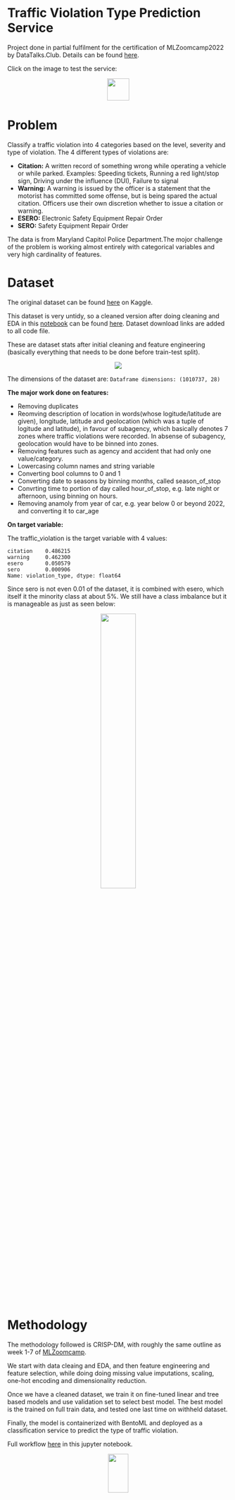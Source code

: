 # Traffic Violation Type Prediction Service



Project done in partial fulfilment for the certification of MLZoomcamp2022 by DataTalks.Club. Details can be found [here](https://github.com/alexeygrigorev/mlbookcamp-code/blob/master/course-zoomcamp/cohorts/2022/projects.md#midterm-project).


Click on the image to test the service:

<p align="center">
  <a href="https://traffic-violat-prod-trafficviolation-seanb6.mo5.mogenius.io/#/Service%20APIs/traffic_violation_classifier__classify"><img src="./imgs/mogenius.png" height="50" /></a>
</p>

# Problem

Classify a traffic violation into 4 categories based on the level, severity and type of violation. The 4 different types of violations are:

- **Citation:** A written record of something wrong while operating a vehicle or while parked. Examples: Speeding tickets, Running a red light/stop sign, Driving under the influence (DUI), Failure to signal
- **Warning:** A warning is issued by the officer is a statement that the motorist has committed some offense, but is being spared the actual citation. Officers use their own discretion whether to issue a citation or warning.
- **ESERO:** Electronic Safety Equipment Repair Order
- **SERO:** Safety Equipment Repair Order

The data is from Maryland Capitol Police Department.The mojor challenge of the problem is working almost entirely with categorical variables and very high cardinality of features.

# Dataset

The original dataset can be found [here](https://www.kaggle.com/datasets/felix4guti/traffic-violations-in-usa?select=Traffic_Violations.csv) on Kaggle.

This dataset is very untidy, so a cleaned version after doing cleaning and EDA in this [notebook](./TrafficViolation_Clean_EDA%20final.ipynb) can be found [here](https://github.com/MemoonaTahira/Traffic_Violation_Classification/releases/download/latest/cleaned_traffic_violations.csv). Dataset download links are added to all code file.

These are dataset stats after initial cleaning and feature engineering (basically everything that needs to be done before train-test split).

<p align="center">
    <img src = "./imgs/dataset_stats.jpg">
</p>

The dimensions of the dataset are: `Dataframe dimensions: (1010737, 28)`

**The major work done on features:**

- Removing duplicates
- Reomving description of location in words(whose logitude/latitude are given), longitude, latitude and geolocation (which was a tuple of logitude and latitude), in favour of subagency, which basically denotes 7 zones where traffic violations were recorded. In absense of subagency, geolocation would have to be binned into zones.
- Removing features such as agency and accident that had only one value/category.
- Lowercasing column names and string variable
- Converting bool columns to 0 and 1
- Converting date to seasons by binning months, called season_of_stop
- Convrting time to portion of day called hour_of_stop, e.g. late night or afternoon, using binning on hours.
- Removing anamoly from year of car, e.g. year below 0 or beyond 2022, and converting it to car_age

**On target variable:**

The traffic_violation is the target variable with 4 values:

```
citation    0.486215
warning     0.462300
esero       0.050579
sero        0.000906
Name: violation_type, dtype: float64
```

Since sero is not even 0.01 of the dataset, it is combined with esero, which itself it the minority class at about 5%. We still have a class imbalance but it is manageable as just as seen below:

<p align="center">
<img src = "./imgs/class_imbalance.png" width=40% height = 40%>
</p>

# Methodology

The methodology followed is CRISP-DM, with roughly the same outline as week 1-7 of [MLZoomcamp](https://github.com/alexeygrigorev/mlbookcamp-code/tree/master/course-zoomcamp).

We start with data cleaing and EDA, and then feature engineering and feature selection, while doing doing missing value imputations, scaling, one-hot encoding and dimensionality reduction.

Once we have a cleaned dataset, we train it on fine-tuned linear and tree based models and use validation set to select best model. The best model is the trained on full train data, and tested one last time on withheld dataset.

Finally, the model is containerized with BentoML and deployed as a classification service to predict the type of traffic violation.


Full workflow [here](./TrafficViolation_Clean_EDA%20final.ipynb) in this jupyter notebook.



<p align="center">
<img src="./imgs/signal.jpg" width =30% height=15%>
</p>



# Reproducibility

The whole project is reproducible, ideally via bentoML. Here are details how to recreate the project at every step:

## 1. Create conda environment:

Create a conda environement from requirement.txt file using the requirement.txt file [here](./requirements.txt):

```
conda create --name traffic_classify --file requirements.txt
```

(P.S. If you want to use a pip environment, you can also use [pip-requirement.txt](./pip_requirements.txt) to install it.)

Using the newly created conda environement, explore the notebook for cleaning, EDA feature engineering and selecting best model, which is the [TrafficViolation_Clean_EDA.ipynb](./TrafficViolation_Clean_EDA.ipynb)

## 2. Analysis and Results:

Have a look at model pipelines (Logistic Regression, Random Forest and XGBoost) and detailed results [here](./results.md).

<p align="center"> <a href="https://github.com/MemoonaTahira/Traffic_Violation_Classification/blob/main/results.md"><img src="./imgs/result-logo.png" height="50" /></a>
</p>

## 3. Train the final model:

Using the same environment as before, i.e. traffic_classify:

Run the final_train.py file to train the best model with tuned parameters on the cleaned dataset. In a terminal with the traffic_classify environment activated, run this:

`python final_Train.py`

It will save these items:

- xgboost_traffic_violation_model.sav
- sklearn_pipeline.pkl
- bentoML model with both the xgboost final model and custom pipeline object

The first two are for reference to avoid complete retraining, but the last model is the one we will use throughout in the next steps.

Check that your model saved correctly by running `bentoml models list`

<!-- ## 4. (Optional) Build the BentoML model and serve it locally:

Run from terminal with conda env traffic_classify activated:

```
bentoml serve service.py:svc --reload
```

This step tests the bentoML model before converting it to a service. This step is great for development as the service automatically keep reloading to reflect any changes. -->

## 4. Build the BentoML service and serve it locally:

- First, get list of models stored in the bentoml models directory

`bentoml models list`

- Get name and tag of the model you want, e.g. in my case:

`"traffic_violation_classification:c3zxrptavo3q4vhb"`

- Use you own model name and tag in [service.py](./service.py) in line 9, and make sure to use it with quotes included, i.e. `"traffic_violation_classification:c3zxrptavo3q4vhb"`

- Build the bentoML service.

`bentoml build`

- And you'll see this:

<p align="center">
<img src = "./imgs/bentobuild.jpg" width=80%>
</p>

- Serve the container by running this is the terminal:

`bentoml serve --production`

- Now you can test your bentoML service now running a classification service locally as explained in next step.

## 5. Using Swagger UI once the service is runnnig locally:

Go to any browser and open this link: 0.0.0.0:3000 OR localhost:3000

It will open the Swagger UI which looks like this:

<p align="center">
  <img src = "./imgs/swagger1.jpg" width = 80% >
</p>

Click on "try it out" and paste the sample test user given below and click execute:

    {
    "subagency": "4th_district,_wheaton",
    "belts": 0,
    "personal_injury": 0,
    "property_damage": 0,
    "fatal": 0,
    "commercial_license": 1,
    "hazmat": 0,
    "commercial_vehicle": 0,
    "alcohol": 0,
    "work_zone": 0,
    "state": "md",
    "vehicletype": "02_-_automobile",
    "make": "honda",
    "model": "civic",
    "color": "red",
    "charge": "21-904(b2)",
    "article": "transportation_article",
    "contributed_to_accident": 0,
    "race": "hispanic",
    "gender": "m",
    "driver_city": "silver_spring",
    "driver_state": "md",
    "dl_state": "md",
    "arrest_type": "a_-_marked_patrol",
    "season_of_stop": "summer",
    "hour_of_stop": "late_night",
    "car_age": 28.0
    }

<p align="center">
<img src = "./imgs/swagger2.jpg" width=80%>
</p>

You should see a result like this:

<p align="center">
<img src = "./imgs/swagger3.jpg" width=80%>
</p>

<!-- ## 6. Do load testing with locust:

open another tab in your browser while the `bentoml serve --production` command is running from terminal and run:

`locust -H <http://localhost:3000>`

Do load testing if you want to see if the model can handle appopriate load before deploying it as service to cloud. -->

## 6. Dockerize the bentoML service:

Start your docker service:
`sudo dockerd`

Open a new terminal tab and build your bentoML container:

```
cd bentoml/bentos/
tree
# copy name and tag of the service we built in step 5:
# Note: Models are located in /bentoml/models and have a different name and tag from BentoML services that are
# located in /bentoml/bentos
bentoml containerize traffic_violation_classifier:ga4yxpdbbc676aav
```

It will take a moment to build the container. Once it is done, serve the container locally:

`docker run -it --rm -p 3000:3000 traffic_violation_classifier:ga4yxpdbbc676aav serve`

Test it using same steps as before from [here](#5-using-swagger-ui-once-the-service-is-runnnig-locally)

## 7. Deployment of bentoML as a service to Cloud:

I will deploy my docker image (traffic_violation_classifier:ga4yxpdbbc676aav) from step 8 to Mogenius, but for that I need to first push my image to DockerHub.

## 8: Setting up DockerHub:

- Create an account and verify it
- Choose free plan and create a repository with a name that reflects your service, e.g. traffic_violation_classification
- Go to your username in the top righ of the DockerHub tab, and go to Account Setting, go to security and generate a new access token.
- From your local terminal, with sudo dockerd running, run the following:
- Enter `docker login -u username` from terminal and then enter access token when asked for password.
- Once you are authenticated, run `docker images` to find a list of docker images available.
- Next retag the image like this:
`docker tag <existing-image> <hub-user>/<repo-name>[:<tag>]`
- E.g. in my case it would look like this:
`docker tag traffic_violation_classifier:tr32cwtbfs7viaav memoonatahira/traffic_violation_classification:deployment_testing`
- Push the image to DockerHub:
`docker push <hub-user>/<repo-name>[:<tag>]`
- In my case it looks like this:
`docker push memoonatahira/traffic_violation_classification:deployment_testing`
- It'll take a moment and you'll be done!

## 9. Pull bentoML service docker image from DockerHub and run it locally:

You can skip all the previous steps, and just pull the bentoML image from DockerHub and build a container and run it via docker like this:

```
docker pull memoonatahira/traffic_violation_classification:deployment_testing
docker run -it --rm -p 3000:3000 memoonatahira/traffic_violation_classification:deployment_testing serve --production
```

Test it using same steps as before from [here](#5-using-swagger-ui-once-the-service-is-runnnig-locally)

## 12. Deploy the BentoML container to Mogenius:

- Create an account on Mobegenius: <https://studio.mogenius.com/user/registration>
- Verfiy your account and select the free plan
- Create a cloud space with a reflective name, e.g. TrafficViolation
- Choose Create from docker image from any registry
- Give the service a name, and then add address of your image. E.g.
`memoonatahira/traffic_violation_classification:deployment_testing`
- Select **Stage** as "production" and leave everything as is
- Add 3000 to HTTPS port at the very end and hit **"Create Service"**
- Increase the resources (I set all reseources to maximum) for your service and click on **"Save Changes"**
- You should see something like this:

<p align="center">
<img src = "./imgs/mogenius_service_status.jpg" width = 70%, height= 70%>
</p>

- Click on **"HostName"** in the top right, and click on External domain, and it should be up and running here:
 <https://traffic-violat-prod-trafficviolation-oqe5ed.mo5.mogenius.io/>
- Test the service: It will open the familiar Swaggr UI and you can test it using same steps as before from [here](#5-using-swagger-ui-once-the-service-is-runnnig-locally)

<p align="center">
<img src = "./imgs/mogenius_deployed_swagger.jpg" width = 70%, height= 70%>
</p>
 
- The response:

<p align="center">
<img src = "./imgs/mogenius_prediction.jpg" width = 70%, height= 70%>
</p>

All done. :)


